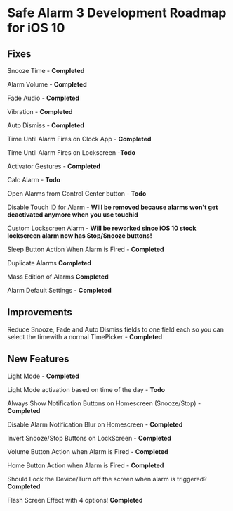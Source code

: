 # Safe Alarm 3 Development Roadmap for iOS 10

## Fixes

Snooze Time - **Completed**

Alarm Volume - **Completed**

Fade Audio - **Completed**

Vibration - **Completed**

Auto Dismiss - **Completed**

Time Until Alarm Fires on Clock App - **Completed**

Time Until Alarm Fires on Lockscreen -**Todo**

Activator Gestures - **Completed**

Calc Alarm - **Todo**

Open Alarms from Control Center button - **Todo**

Disable Touch ID for Alarm - **Will be removed because alarms won't get deactivated anymore when you use touchid**

Custom Lockscreen Alarm - **Will be reworked since iOS 10 stock lockscreen alarm now has Stop/Snooze buttons!**

Sleep Button Action When Alarm is Fired - **Completed**

Duplicate Alarms **Completed**

Mass Edition of Alarms **Completed**

Alarm Default Settings - **Completed**

## Improvements

Reduce Snooze, Fade and Auto Dismiss fields to one field each so you can select the timewith a normal TimePicker - **Completed**

## New Features

Light Mode - **Completed**

Light Mode activation based on time of the day - **Todo**

Always Show Notification Buttons on Homescreen (Snooze/Stop) - **Completed**

Disable Alarm Notification Blur on Homescreen - **Completed**

Invert Snooze/Stop Buttons on LockScreen - **Completed**

Volume Button Action when Alarm is Fired - **Completed**

Home Button Action when Alarm is Fired - **Completed**

Should Lock the Device/Turn off the screen when alarm is triggered? **Completed**

Flash Screen Effect with 4 options! **Completed**

